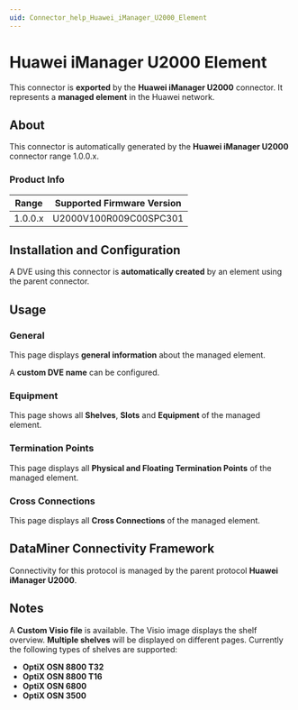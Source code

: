 ```yaml
---
uid: Connector_help_Huawei_iManager_U2000_Element
---
```


# Huawei iManager U2000 Element

This connector is **exported** by the **Huawei iManager U2000** connector. It represents a **managed element** in the Huawei network.

## About

This connector is automatically generated by the **Huawei iManager U2000** connector range 1.0.0.x.

### Product Info

| Range | Supported Firmware Version |
|------------------|-----------------------------|
| 1.0.0.x          | U2000V100R009C00SPC301      |

## Installation and Configuration

A DVE using this connector is **automatically created** by an element using the parent connector.

## Usage

### General

This page displays **general information** about the managed element.

A **custom DVE name** can be configured.

### Equipment

This page shows all **Shelves**, **Slots** and **Equipment** of the managed element.

### Termination Points

This page displays all **Physical and Floating Termination Points** of the managed element.

### Cross Connections

This page displays all **Cross Connections** of the managed element.

## DataMiner Connectivity Framework

Connectivity for this protocol is managed by the parent protocol **Huawei iManager U2000**.

## Notes

A **Custom Visio file** is available.
The Visio image displays the shelf overview. **Multiple shelves** will be displayed on different pages.
Currently the following types of shelves are supported:

- **OptiX OSN 8800 T32**
- **OptiX OSN 8800 T16**
- **OptiX OSN 6800**
- **OptiX OSN 3500**

